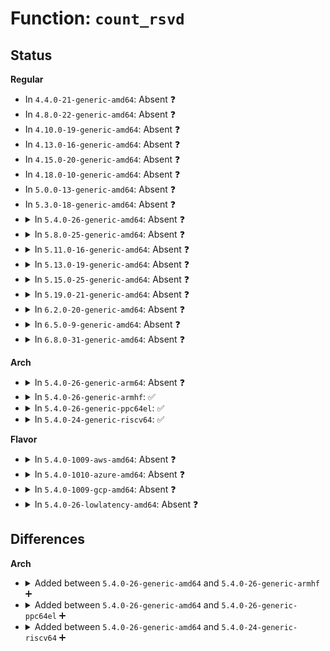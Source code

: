 # Function: <code>count_rsvd</code>

## Status
<b>Regular</b>
<ul>
<li>
In <code>4.4.0-21-generic-amd64</code>: Absent ❓
</li>
<li>
In <code>4.8.0-22-generic-amd64</code>: Absent ❓
</li>
<li>
In <code>4.10.0-19-generic-amd64</code>: Absent ❓
</li>
<li>
In <code>4.13.0-16-generic-amd64</code>: Absent ❓
</li>
<li>
In <code>4.15.0-20-generic-amd64</code>: Absent ❓
</li>
<li>
In <code>4.18.0-10-generic-amd64</code>: Absent ❓
</li>
<li>
In <code>5.0.0-13-generic-amd64</code>: Absent ❓
</li>
<li>
In <code>5.3.0-18-generic-amd64</code>: Absent ❓
</li>
<li>
<details>
<summary>In <code>5.4.0-26-generic-amd64</code>: Absent ❓</summary>

```json
{
  "name": "count_rsvd",
  "collision_type": "Unique Static",
  "inline_type": "Selective",
  "funcs": [
    {
      "addr": 18446744071582628448,
      "name": "count_rsvd",
      "external": false,
      "loc": "fs/ext4/extents_status.c:1034",
      "file": "fs/ext4/extents_status.c",
      "inline": "not declared, inlined",
      "caller_inline": [],
      "caller_func": [
        "fs/ext4/extents_status.c:__es_remove_extent",
        "fs/ext4/extents_status.c:__es_remove_extent",
        "fs/ext4/extents_status.c:__es_remove_extent",
        "fs/ext4/extents_status.c:__es_remove_extent"
      ]
    }
  ],
  "symbols": [
    {
      "addr": 18446744071582628448,
      "name": "count_rsvd.isra.0",
      "section": ".text",
      "bind": "STB_LOCAL",
      "size": 266
    }
  ]
}
```
</details>
</li>
<li>
<details>
<summary>In <code>5.8.0-25-generic-amd64</code>: Absent ❓</summary>

```json
{
  "name": "count_rsvd",
  "collision_type": "Unique Static",
  "inline_type": "Selective",
  "funcs": [
    {
      "addr": 18446744071582937072,
      "name": "count_rsvd",
      "external": false,
      "loc": "fs/ext4/extents_status.c:1034",
      "file": "fs/ext4/extents_status.c",
      "inline": "not declared, inlined",
      "caller_inline": [],
      "caller_func": [
        "fs/ext4/extents_status.c:__es_remove_extent",
        "fs/ext4/extents_status.c:__es_remove_extent",
        "fs/ext4/extents_status.c:__es_remove_extent",
        "fs/ext4/extents_status.c:__es_remove_extent"
      ]
    }
  ],
  "symbols": [
    {
      "addr": 18446744071582937072,
      "name": "count_rsvd.isra.0",
      "section": ".text",
      "bind": "STB_LOCAL",
      "size": 267
    }
  ]
}
```
</details>
</li>
<li>
<details>
<summary>In <code>5.11.0-16-generic-amd64</code>: Absent ❓</summary>

```json
{
  "name": "count_rsvd",
  "collision_type": "Unique Static",
  "inline_type": "Selective",
  "funcs": [
    {
      "addr": 18446744071583011504,
      "name": "count_rsvd",
      "external": false,
      "loc": "fs/ext4/extents_status.c:1052",
      "file": "fs/ext4/extents_status.c",
      "inline": "not declared, inlined",
      "caller_inline": [],
      "caller_func": [
        "fs/ext4/extents_status.c:__es_remove_extent",
        "fs/ext4/extents_status.c:__es_remove_extent",
        "fs/ext4/extents_status.c:__es_remove_extent",
        "fs/ext4/extents_status.c:__es_remove_extent"
      ]
    }
  ],
  "symbols": [
    {
      "addr": 18446744071583011504,
      "name": "count_rsvd.isra.0",
      "section": ".text",
      "bind": "STB_LOCAL",
      "size": 267
    }
  ]
}
```
</details>
</li>
<li>
<details>
<summary>In <code>5.13.0-19-generic-amd64</code>: Absent ❓</summary>

```json
{
  "name": "count_rsvd",
  "collision_type": "Unique Static",
  "inline_type": "Selective",
  "funcs": [
    {
      "addr": 18446744071583034496,
      "name": "count_rsvd",
      "external": false,
      "loc": "fs/ext4/extents_status.c:1052",
      "file": "fs/ext4/extents_status.c",
      "inline": "not declared, inlined",
      "caller_inline": [],
      "caller_func": [
        "fs/ext4/extents_status.c:__es_remove_extent",
        "fs/ext4/extents_status.c:__es_remove_extent",
        "fs/ext4/extents_status.c:__es_remove_extent",
        "fs/ext4/extents_status.c:__es_remove_extent"
      ]
    }
  ],
  "symbols": [
    {
      "addr": 18446744071583034496,
      "name": "count_rsvd.isra.0",
      "section": ".text",
      "bind": "STB_LOCAL",
      "size": 267
    }
  ]
}
```
</details>
</li>
<li>
<details>
<summary>In <code>5.15.0-25-generic-amd64</code>: Absent ❓</summary>

```json
{
  "name": "count_rsvd",
  "collision_type": "Unique Static",
  "inline_type": "Selective",
  "funcs": [
    {
      "addr": 0,
      "name": "count_rsvd",
      "external": false,
      "loc": "fs/ext4/extents_status.c:1052",
      "file": "fs/ext4/extents_status.c",
      "inline": "not declared, inlined",
      "caller_inline": [],
      "caller_func": [
        "fs/ext4/extents_status.c:__es_remove_extent",
        "fs/ext4/extents_status.c:__es_remove_extent",
        "fs/ext4/extents_status.c:__es_remove_extent",
        "fs/ext4/extents_status.c:__es_remove_extent"
      ]
    }
  ],
  "symbols": [
    {
      "addr": 18446744071583371360,
      "name": "count_rsvd.isra.0",
      "section": ".text",
      "bind": "STB_LOCAL",
      "size": 411
    },
    {
      "addr": 18446744071592254059,
      "name": "count_rsvd.isra.0.cold",
      "section": ".text",
      "bind": "STB_LOCAL",
      "size": 187
    }
  ]
}
```
</details>
</li>
<li>
<details>
<summary>In <code>5.19.0-21-generic-amd64</code>: Absent ❓</summary>

```json
{
  "name": "count_rsvd",
  "collision_type": "Unique Static",
  "inline_type": "Selective",
  "funcs": [
    {
      "addr": 0,
      "name": "count_rsvd",
      "external": false,
      "loc": "fs/ext4/extents_status.c:1052",
      "file": "fs/ext4/extents_status.c",
      "inline": "not declared, inlined",
      "caller_inline": [],
      "caller_func": [
        "fs/ext4/extents_status.c:__es_remove_extent",
        "fs/ext4/extents_status.c:__es_remove_extent",
        "fs/ext4/extents_status.c:__es_remove_extent",
        "fs/ext4/extents_status.c:__es_remove_extent"
      ]
    }
  ],
  "symbols": [
    {
      "addr": 18446744071583883792,
      "name": "count_rsvd.isra.0",
      "section": ".text",
      "bind": "STB_LOCAL",
      "size": 431
    },
    {
      "addr": 18446744071594035043,
      "name": "count_rsvd.isra.0.cold",
      "section": ".text",
      "bind": "STB_LOCAL",
      "size": 187
    }
  ]
}
```
</details>
</li>
<li>
<details>
<summary>In <code>6.2.0-20-generic-amd64</code>: Absent ❓</summary>

```json
{
  "name": "count_rsvd",
  "collision_type": "Unique Static",
  "inline_type": "Selective",
  "funcs": [
    {
      "addr": 0,
      "name": "count_rsvd",
      "external": false,
      "loc": "fs/ext4/extents_status.c:1049",
      "file": "fs/ext4/extents_status.c",
      "inline": "not declared, inlined",
      "caller_inline": [],
      "caller_func": [
        "fs/ext4/extents_status.c:__es_remove_extent",
        "fs/ext4/extents_status.c:__es_remove_extent",
        "fs/ext4/extents_status.c:__es_remove_extent",
        "fs/ext4/extents_status.c:__es_remove_extent"
      ]
    }
  ],
  "symbols": [
    {
      "addr": 18446744071584508368,
      "name": "count_rsvd.isra.0",
      "section": ".text",
      "bind": "STB_LOCAL",
      "size": 431
    },
    {
      "addr": 18446744071596068269,
      "name": "count_rsvd.isra.0.cold",
      "section": ".text",
      "bind": "STB_LOCAL",
      "size": 187
    }
  ]
}
```
</details>
</li>
<li>
<details>
<summary>In <code>6.5.0-9-generic-amd64</code>: Absent ❓</summary>

```json
{
  "name": "count_rsvd",
  "collision_type": "Unique Static",
  "inline_type": "Selective",
  "funcs": [
    {
      "addr": 0,
      "name": "count_rsvd",
      "external": false,
      "loc": "fs/ext4/extents_status.c:1082",
      "file": "fs/ext4/extents_status.c",
      "inline": "not declared, inlined",
      "caller_inline": [],
      "caller_func": [
        "fs/ext4/extents_status.c:__es_remove_extent",
        "fs/ext4/extents_status.c:__es_remove_extent",
        "fs/ext4/extents_status.c:__es_remove_extent",
        "fs/ext4/extents_status.c:__es_remove_extent"
      ]
    }
  ],
  "symbols": [
    {
      "addr": 18446744071584736864,
      "name": "count_rsvd.isra.0",
      "section": ".text",
      "bind": "STB_LOCAL",
      "size": 431
    },
    {
      "addr": 18446744071596591925,
      "name": "count_rsvd.isra.0.cold",
      "section": ".text",
      "bind": "STB_LOCAL",
      "size": 187
    }
  ]
}
```
</details>
</li>
<li>
<details>
<summary>In <code>6.8.0-31-generic-amd64</code>: Absent ❓</summary>

```json
{
  "name": "count_rsvd",
  "collision_type": "Unique Static",
  "inline_type": "Selective",
  "funcs": [
    {
      "addr": 0,
      "name": "count_rsvd",
      "external": false,
      "loc": "fs/ext4/extents_status.c:1114",
      "file": "fs/ext4/extents_status.c",
      "inline": "not declared, inlined",
      "caller_inline": [],
      "caller_func": [
        "fs/ext4/extents_status.c:__es_remove_extent",
        "fs/ext4/extents_status.c:__es_remove_extent",
        "fs/ext4/extents_status.c:__es_remove_extent",
        "fs/ext4/extents_status.c:__es_remove_extent"
      ]
    }
  ],
  "symbols": [
    {
      "addr": 18446744071584969168,
      "name": "count_rsvd.isra.0",
      "section": ".text",
      "bind": "STB_LOCAL",
      "size": 431
    },
    {
      "addr": 18446744071597497683,
      "name": "count_rsvd.isra.0.cold",
      "section": ".text",
      "bind": "STB_LOCAL",
      "size": 187
    }
  ]
}
```
</details>
</li>
</ul>
<b>Arch</b>
<ul>
<li>
<details>
<summary>In <code>5.4.0-26-generic-arm64</code>: Absent ❓</summary>

```json
{
  "name": "count_rsvd",
  "collision_type": "Unique Static",
  "inline_type": "Selective",
  "funcs": [
    {
      "addr": 18446603336494278648,
      "name": "count_rsvd",
      "external": false,
      "loc": "fs/ext4/extents_status.c:1034",
      "file": "fs/ext4/extents_status.c",
      "inline": "not declared, inlined",
      "caller_inline": [],
      "caller_func": [
        "fs/ext4/extents_status.c:__es_remove_extent",
        "fs/ext4/extents_status.c:__es_remove_extent",
        "fs/ext4/extents_status.c:__es_remove_extent",
        "fs/ext4/extents_status.c:__es_remove_extent"
      ]
    }
  ],
  "symbols": [
    {
      "addr": 18446603336494278648,
      "name": "count_rsvd.isra.0",
      "section": ".text",
      "bind": "STB_LOCAL",
      "size": 404
    }
  ]
}
```
</details>
</li>
<li>
<details>
<summary>In <code>5.4.0-26-generic-armhf</code>: ✅</summary>

```c
void count_rsvd(struct inode * inode, ext4_lblk_t lblk, long int len, struct extent_status * es, struct rsvd_count * rc)
```

```json
{
  "name": "count_rsvd",
  "collision_type": "Unique Static",
  "inline_type": "No",
  "funcs": [
    {
      "addr": 3227712916,
      "name": "count_rsvd",
      "external": false,
      "loc": "fs/ext4/extents_status.c:1034",
      "file": "fs/ext4/extents_status.c",
      "inline": "seen, unknown",
      "caller_inline": [],
      "caller_func": [
        "fs/ext4/extents_status.c:__es_remove_extent",
        "fs/ext4/extents_status.c:__es_remove_extent",
        "fs/ext4/extents_status.c:__es_remove_extent",
        "fs/ext4/extents_status.c:__es_remove_extent"
      ]
    }
  ],
  "symbols": [
    {
      "addr": 3227712916,
      "name": "count_rsvd",
      "section": ".text",
      "bind": "STB_LOCAL",
      "size": 416
    }
  ]
}
```
</details>
</li>
<li>
<details>
<summary>In <code>5.4.0-26-generic-ppc64el</code>: ✅</summary>

```c
void count_rsvd(struct inode * inode, ext4_lblk_t lblk, long int len, struct extent_status * es, struct rsvd_count * rc)
```

```json
{
  "name": "count_rsvd",
  "collision_type": "Unique Static",
  "inline_type": "No",
  "funcs": [
    {
      "addr": 13835058055287990768,
      "name": "count_rsvd",
      "external": false,
      "loc": "fs/ext4/extents_status.c:1034",
      "file": "fs/ext4/extents_status.c",
      "inline": "seen, unknown",
      "caller_inline": [],
      "caller_func": [
        "fs/ext4/extents_status.c:__es_remove_extent",
        "fs/ext4/extents_status.c:__es_remove_extent",
        "fs/ext4/extents_status.c:__es_remove_extent",
        "fs/ext4/extents_status.c:__es_remove_extent"
      ]
    }
  ],
  "symbols": [
    {
      "addr": 13835058055287990768,
      "name": "count_rsvd",
      "section": ".text",
      "bind": "STB_LOCAL",
      "size": 460
    }
  ]
}
```
</details>
</li>
<li>
<details>
<summary>In <code>5.4.0-24-generic-riscv64</code>: ✅</summary>

```c
void count_rsvd(struct inode * inode, ext4_lblk_t lblk, long int len, struct extent_status * es, struct rsvd_count * rc)
```

```json
{
  "name": "count_rsvd",
  "collision_type": "Unique Static",
  "inline_type": "No",
  "funcs": [
    {
      "addr": 18446743936273725148,
      "name": "count_rsvd",
      "external": false,
      "loc": "fs/ext4/extents_status.c:1034",
      "file": "fs/ext4/extents_status.c",
      "inline": "seen, unknown",
      "caller_inline": [],
      "caller_func": [
        "fs/ext4/extents_status.c:__es_remove_extent",
        "fs/ext4/extents_status.c:__es_remove_extent",
        "fs/ext4/extents_status.c:__es_remove_extent",
        "fs/ext4/extents_status.c:__es_remove_extent"
      ]
    }
  ],
  "symbols": [
    {
      "addr": 18446743936273725148,
      "name": "count_rsvd",
      "section": ".text",
      "bind": "STB_LOCAL",
      "size": 314
    }
  ]
}
```
</details>
</li>
</ul>
<b>Flavor</b>
<ul>
<li>
<details>
<summary>In <code>5.4.0-1009-aws-amd64</code>: Absent ❓</summary>

```json
{
  "name": "count_rsvd",
  "collision_type": "Unique Static",
  "inline_type": "Selective",
  "funcs": [
    {
      "addr": 18446744071582597184,
      "name": "count_rsvd",
      "external": false,
      "loc": "fs/ext4/extents_status.c:1034",
      "file": "fs/ext4/extents_status.c",
      "inline": "not declared, inlined",
      "caller_inline": [],
      "caller_func": [
        "fs/ext4/extents_status.c:__es_remove_extent",
        "fs/ext4/extents_status.c:__es_remove_extent",
        "fs/ext4/extents_status.c:__es_remove_extent",
        "fs/ext4/extents_status.c:__es_remove_extent"
      ]
    }
  ],
  "symbols": [
    {
      "addr": 18446744071582597184,
      "name": "count_rsvd.isra.0",
      "section": ".text",
      "bind": "STB_LOCAL",
      "size": 266
    }
  ]
}
```
</details>
</li>
<li>
<details>
<summary>In <code>5.4.0-1010-azure-amd64</code>: Absent ❓</summary>

```json
{
  "name": "count_rsvd",
  "collision_type": "Unique Static",
  "inline_type": "Selective",
  "funcs": [
    {
      "addr": 18446744071582534352,
      "name": "count_rsvd",
      "external": false,
      "loc": "fs/ext4/extents_status.c:1034",
      "file": "fs/ext4/extents_status.c",
      "inline": "not declared, inlined",
      "caller_inline": [],
      "caller_func": [
        "fs/ext4/extents_status.c:__es_remove_extent",
        "fs/ext4/extents_status.c:__es_remove_extent",
        "fs/ext4/extents_status.c:__es_remove_extent",
        "fs/ext4/extents_status.c:__es_remove_extent"
      ]
    }
  ],
  "symbols": [
    {
      "addr": 18446744071582534352,
      "name": "count_rsvd.isra.0",
      "section": ".text",
      "bind": "STB_LOCAL",
      "size": 266
    }
  ]
}
```
</details>
</li>
<li>
<details>
<summary>In <code>5.4.0-1009-gcp-amd64</code>: Absent ❓</summary>

```json
{
  "name": "count_rsvd",
  "collision_type": "Unique Static",
  "inline_type": "Selective",
  "funcs": [
    {
      "addr": 18446744071582587296,
      "name": "count_rsvd",
      "external": false,
      "loc": "fs/ext4/extents_status.c:1034",
      "file": "fs/ext4/extents_status.c",
      "inline": "not declared, inlined",
      "caller_inline": [],
      "caller_func": [
        "fs/ext4/extents_status.c:__es_remove_extent",
        "fs/ext4/extents_status.c:__es_remove_extent",
        "fs/ext4/extents_status.c:__es_remove_extent",
        "fs/ext4/extents_status.c:__es_remove_extent"
      ]
    }
  ],
  "symbols": [
    {
      "addr": 18446744071582587296,
      "name": "count_rsvd.isra.0",
      "section": ".text",
      "bind": "STB_LOCAL",
      "size": 266
    }
  ]
}
```
</details>
</li>
<li>
<details>
<summary>In <code>5.4.0-26-lowlatency-amd64</code>: Absent ❓</summary>

```json
{
  "name": "count_rsvd",
  "collision_type": "Unique Static",
  "inline_type": "Selective",
  "funcs": [
    {
      "addr": 18446744071582668928,
      "name": "count_rsvd",
      "external": false,
      "loc": "fs/ext4/extents_status.c:1034",
      "file": "fs/ext4/extents_status.c",
      "inline": "not declared, inlined",
      "caller_inline": [],
      "caller_func": [
        "fs/ext4/extents_status.c:__es_remove_extent",
        "fs/ext4/extents_status.c:__es_remove_extent",
        "fs/ext4/extents_status.c:__es_remove_extent",
        "fs/ext4/extents_status.c:__es_remove_extent"
      ]
    }
  ],
  "symbols": [
    {
      "addr": 18446744071582668928,
      "name": "count_rsvd.isra.0",
      "section": ".text",
      "bind": "STB_LOCAL",
      "size": 266
    }
  ]
}
```
</details>
</li>
</ul>

## Differences
<b>Arch</b>
<ul>
<li>
<details>
<summary>Added between <code>5.4.0-26-generic-amd64</code> and <code>5.4.0-26-generic-armhf</code> ➕</summary>

```c
void count_rsvd(struct inode * inode, ext4_lblk_t lblk, long int len, struct extent_status * es, struct rsvd_count * rc)
```
</details>
</li>
<li>
<details>
<summary>Added between <code>5.4.0-26-generic-amd64</code> and <code>5.4.0-26-generic-ppc64el</code> ➕</summary>

```c
void count_rsvd(struct inode * inode, ext4_lblk_t lblk, long int len, struct extent_status * es, struct rsvd_count * rc)
```
</details>
</li>
<li>
<details>
<summary>Added between <code>5.4.0-26-generic-amd64</code> and <code>5.4.0-24-generic-riscv64</code> ➕</summary>

```c
void count_rsvd(struct inode * inode, ext4_lblk_t lblk, long int len, struct extent_status * es, struct rsvd_count * rc)
```
</details>
</li>
</ul>
